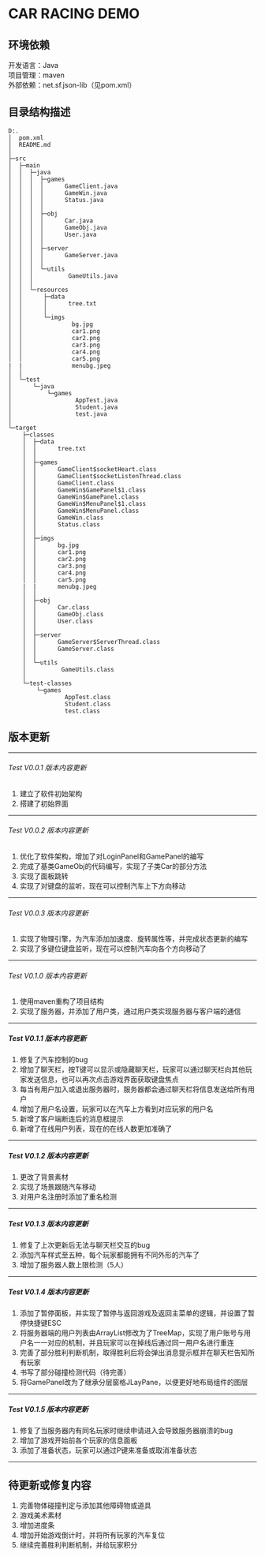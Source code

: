 CAR RACING DEMO
============================

## 环境依赖
开发语言：Java\
项目管理：maven\
外部依赖：net.sf.json-lib（见pom.xml）

## 目录结构描述
    D:.
    │  pom.xml
    │  README.md
    │      
    ├─src
    │  ├─main
    │  │  ├─java
    │  │  │  ├─games
    │  │  │  │      GameClient.java
    │  │  │  │      GameWin.java
    │  │  │  │      Status.java
    │  │  │  │      
    │  │  │  ├─obj
    │  │  │  │      Car.java
    │  │  │  │      GameObj.java
    │  │  │  │      User.java
    │  │  │  │      
    │  │  │  ├─server
    │  │  │  │      GameServer.java
    │  │  │  │      
    │  │  │  └─utils
    │  │  │          GameUtils.java
    │  │  │          
    │  │  └─resources
    │  │      ├─data
    │  │      │      tree.txt
    │  │      │      
    │  │      └─imgs
    │  │              bg.jpg
    │  │              car1.png
    │  │              car2.png
    │  │              car3.png
    │  │              car4.png
    │  │              car5.png
    |  |              menubg.jpeg
    │  │              
    │  └─test
    │      └─java
    │          └─games
    │                  AppTest.java
    │                  Student.java
    │                  test.java
    │                  
    └─target
        ├─classes
        │  ├─data
        │  │      tree.txt
        │  │      
        │  ├─games
        │  │      GameClient$socketHeart.class
        │  │      GameClient$socketListenThread.class
        │  │      GameClient.class
        │  │      GameWin$GamePanel$1.class
        │  │      GameWin$GamePanel.class
        │  │      GameWin$MenuPanel$1.class
        │  │      GameWin$MenuPanel.class
        │  │      GameWin.class
        │  │      Status.class
        │  │      
        │  ├─imgs
        │  │      bg.jpg
        │  │      car1.png
        │  │      car2.png
        │  │      car3.png
        │  │      car4.png
        │  │      car5.png
        |  |      menubg.jpeg
        │  │      
        │  ├─obj
        │  │      Car.class
        │  │      GameObj.class
        │  │      User.class
        │  │      
        │  ├─server
        │  │      GameServer$ServerThread.class
        │  │      GameServer.class
        │  │      
        │  └─utils
        │          GameUtils.class
        │          
        └─test-classes
            └─games
                    AppTest.class
                    Student.class
                    test.class

## 版本更新
---

###### $Test\ V0.0.1\ 版本内容更新$
1. 建立了软件初始架构
2. 搭建了初始界面

---

###### $Test\ V0.0.2\ 版本内容更新$
1. 优化了软件架构，增加了对LoginPanel和GamePanel的编写
2. 完成了基类GameObj的代码编写，实现了子类Car的部分方法
3. 实现了面板跳转
4. 实现了对键盘的监听，现在可以控制汽车上下方向移动
   
---

###### $Test\ V0.0.3\ 版本内容更新$
1. 实现了物理引擎，为汽车添加加速度、旋转属性等，并完成状态更新的编写
2. 实现了多键位键盘监听，现在可以控制汽车向各个方向移动了
   
---

###### $Test\ V0.1.0\ 版本内容更新$
1. 使用maven重构了项目结构
2. 实现了服务器，并添加了用户类，通过用户类实现服务器与客户端的通信
   
---

##### $Test\ V0.1.1\ 版本内容更新$
1. 修复了汽车控制的bug
2. 增加了聊天栏，按T键可以显示或隐藏聊天栏，玩家可以通过聊天栏向其他玩家发送信息，也可以再次点击游戏界面获取键盘焦点
3. 每当有用户加入或退出服务器时，服务器都会通过聊天栏将信息发送给所有用户
4. 增加了用户名设置，玩家可以在汽车上方看到对应玩家的用户名
5. 新增了客户端断连后的消息框提示
6. 新增了在线用户列表，现在的在线人数更加准确了


---

##### $Test\ V0.1.2\ 版本内容更新$
1. 更改了背景素材
2. 实现了场景跟随汽车移动
3. 对用户名注册时添加了重名检测

---

##### $Test\ V0.1.3\ 版本内容更新$
1. 修复了上次更新后无法与聊天栏交互的bug
2. 添加汽车样式至五种，每个玩家都能拥有不同外形的汽车了
3. 增加了服务器人数上限检测（5人）

---

##### $Test\ V0.1.4\ 版本内容更新$
1. 添加了暂停面板，并实现了暂停与返回游戏及返回主菜单的逻辑，并设置了暂停快捷键ESC
2. 将服务器端的用户列表由ArrayList修改为了TreeMap，实现了用户账号与用户名一一对应的机制，并且玩家可以在掉线后通过同一用户名进行重连
3. 完善了部分胜利判断机制，取得胜利后将会弹出消息提示框并在聊天栏告知所有玩家
4. 书写了部分碰撞检测代码（待完善）
5. 将GamePanel改为了继承分层窗格JLayPane，以便更好地布局组件的图层

---

##### $Test\ V0.1.5\ 版本内容更新$
1. 修复了当服务器内有同名玩家时继续申请进入会导致服务器崩溃的bug
2. 增加了游戏开始前各个玩家的信息面板
3. 添加了准备状态，玩家可以通过P键来准备或取消准备状态

---

## 待更新或修复内容
1. 完善物体碰撞判定与添加其他障碍物或道具
2. 游戏美术素材
3. 增加进度条
4. 增加开始游戏倒计时，并将所有玩家的汽车复位
5. 继续完善胜利判断机制，并给玩家积分
